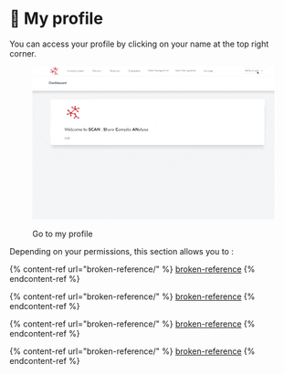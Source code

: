# 🙋 My profile

You can access your profile by clicking on your name at the top right corner.

<figure><img src="../../.gitbook/assets/go_to_profile.gif" alt=""><figcaption><p>Go to my profile</p></figcaption></figure>

Depending on your permissions, this section allows you to :

{% content-ref url="broken-reference/" %}
[broken-reference](broken-reference/)
{% endcontent-ref %}

{% content-ref url="broken-reference/" %}
[broken-reference](broken-reference/)
{% endcontent-ref %}

{% content-ref url="broken-reference/" %}
[broken-reference](broken-reference/)
{% endcontent-ref %}

{% content-ref url="broken-reference/" %}
[broken-reference](broken-reference/)
{% endcontent-ref %}
